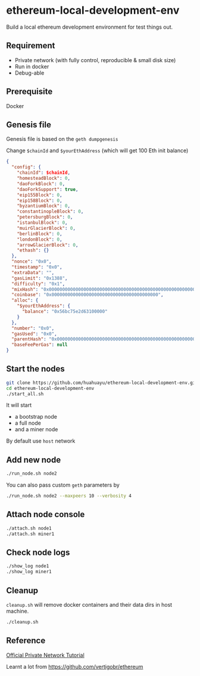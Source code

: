 # ethereum-local-development-env

Build a local ethereum development environment for test things out.

## Requirement

- Private network (with fully control, reproducible & small disk size)
- Run in docker
- Debug-able

## Prerequisite

Docker

## Genesis file

Genesis file is based on the `geth dumpgenesis`

Change `$chainId` and `$yourEthAddress` (which will get 100 Eth init balance)

```json
{
  "config": {
    "chainId": $chainId,
    "homesteadBlock": 0,
    "daoForkBlock": 0,
    "daoForkSupport": true,
    "eip155Block": 0,
    "eip158Block": 0,
    "byzantiumBlock": 0,
    "constantinopleBlock": 0,
    "petersburgBlock": 0,
    "istanbulBlock": 0,
    "muirGlacierBlock": 0,
    "berlinBlock": 0,
    "londonBlock": 0,
    "arrowGlacierBlock": 0,
    "ethash": {}
  },
  "nonce": "0x0",
  "timestamp": "0x0",
  "extraData": "",
  "gasLimit": "0x1388",
  "difficulty": "0x1",
  "mixHash": "0x0000000000000000000000000000000000000000000000000000000000000000",
  "coinbase": "0x0000000000000000000000000000000000000000",
  "alloc": {
    "$yourEthAddress": {
      "balance": "0x56bc75e2d63100000"
    }
  },
  "number": "0x0",
  "gasUsed": "0x0",
  "parentHash": "0x0000000000000000000000000000000000000000000000000000000000000000",
  "baseFeePerGas": null
}
```

## Start the nodes

```bash
git clone https://github.com/huahuayu/ethereum-local-development-env.git
cd ethereum-local-development-env
./start_all.sh
```

It will start

- a bootstrap node
- a full node
- and a miner node

By default use `host` network

## Add new node

```bash
./run_node.sh node2
```

You can also pass custom `geth` parameters by

```bash
./run_node.sh node2 --maxpeers 10 --verbosity 4
```

## Attach node console

```bash
./attach.sh node1
./attach.sh miner1
```

## Check node logs

```bash
./show_log node1
./show_log miner1
```

## Cleanup

`cleanup.sh` will remove docker containers and their data dirs in host machine.

```bash
./cleanup.sh
```

## Reference
[Official Private Network Tutorial](https://geth.ethereum.org/docs/getting-started/private-net)

Learnt a lot from https://github.com/vertigobr/ethereum


